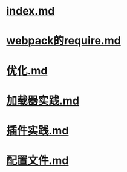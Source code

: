 # [index.md](index.md)

# [webpack的require.md](webpack的require.md)

# [优化.md](优化.md)

# [加载器实践.md](加载器实践.md)

# [插件实践.md](插件实践.md)

# [配置文件.md](配置文件.md)

